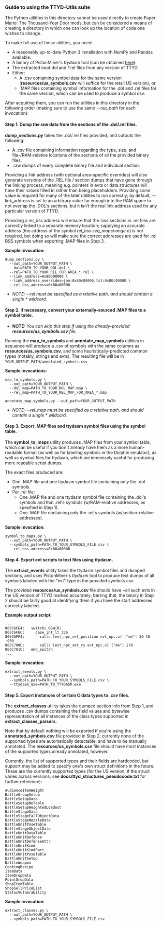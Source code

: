 ### Guide to using the TTYD-Utils suite

The Python utilities in this directory cannot be used directly to create Paper
Mario: The Thousand-Year Door mods, but can be considered a means of creating
a directory in which one can look up the location of code one wishes to change.

To make full use of these utilities, you need:

* A reasonably up-to-date Python 3 installation with NumPy and Pandas available.
* A binary of PistonMiner's *ttydasm* tool
  (can be obtained [here](https://github.com/PistonMiner/ttyd-tools/releases)).
* The extracted boot.dol and \*.rel files from any version of TTYD.
* Either:
  * A .csv containing symbol data for the same version
    (**resources/us_symbols.csv** will suffice for the retail US version), or
  * .MAP files containing symbol information for the .dol and .rel files for
    the same version, which can be used to produce a symbol csv.
  
After acquiring them, you can run the utilities in this directory in the
following order (making sure to use the same *--out_path* for each invocation):

#### Step 1. Dump the raw data from the sections of the .dol/.rel files.

**dump_sections.py** takes the .dol/.rel files provided, and outputs the following:
* A .csv file containing information regarding the type, size, and file-/RAM-relative
  locations of the sections of all the provided binary files.
* .raw dumps of every complete binary file and individual section.

Providing a link address (with optional area-specific overrides)
will also generate versions of the .REL file / section dumps that have
gone through the linking process, meaning e.g. pointers in evts or data
structures will have their values filled in rather than being placeholders.
Providing *some* value is required for many of the later utilities to run
correctly; by default, --link_address is set to an arbitrary value far enough
into the RAM space to not overlap the .DOL's sections, but it isn't the real
link address used for any particular version of TTYD.

Providing a rel_bss address will ensure that the .bss sections in .rel files
are correctly linked to a separate memory location; supplying an accurate
address (the address of the symbol *rel_bss seq_mapchange.o*) is not required,
but doing so will make sure the correct addresses are used for .rel BSS symbols
when exporting .MAP files in Step 3.

**Sample invocation:**
```
dump_sections.py \
  --out_path=YOUR_OUTPUT_PATH \
  --dol=PATH_TO_YOUR_DOL.dol \
  --rel=PATH_TO_YOUR_REL_FOR_AREA_*.rel \
  --link_address=0x80600000 \
  --link_address_overrides=jon:0x80c00000,tst:0x80c00000 \
  --rel_bss_address=0x80a00000
```

* *NOTE: --rel must be specified as a relative path, and should contain a
   single \* wildcard.*

#### Step 2. If necessary, convert your externally-sourced .MAP files to a symbol table.

* **NOTE:** *You can skip this step if using the already-provided **resources/us_symbols.csv** file.*

Running the **map_to_symbols** and **annotate_map_symbols** utilities in sequence
will produce a .csv of symbols with the same columns as **resources/us_symbols.csv**,
and some heuristically-predicted common types (notably, strings and evts).
The resulting file will be in `YOUR_OUTPUT_PATH/annotated_symbols.csv`.

**Sample invocations:**
```
map_to_symbols.py \
  --out_path=YOUR_OUTPUT_PATH \
  --dol_map=PATH_TO_YOUR_DOL_MAP.map \
  --rel_map=PATH_TO_YOUR_REL_MAP_FOR_AREA_*.map

annotate_map_symbols.py --out_path=YOUR_OUTPUT_PATH
```

* *NOTE: --rel_map must be specified as a relative path, and should contain a
   single \* wildcard.*

#### Step 3. Export .MAP files and ttydasm symbol files using the symbol table.

The **symbol_to_maps** utility produces .MAP files from your symbol table,
which can be useful if you don't already have them as a more human-readable
format (as well as for labeling symbols in the Dolphin emulator), as well as
symbol files for ttydasm, which are immensely useful for producing more 
readable script dumps.

The exact files produced are:
* One .MAP file and one ttydasm symbol file containing only the .dol symbols.
* Per .rel file:
  * One .MAP file and one ttydasm symbol file containing the .dol's symbols and 
    that .rel's symbols (w/RAM-relative addresses, as specified in Step 1).
  * One .MAP file containing only the .rel's symbols (w/section-relative addresses).

**Sample invocation:**
```
symbol_to_maps.py \
  --out_path=YOUR_OUTPUT_PATH \
  --symbols_path=PATH_TO_YOUR_SYMBOLS_FILE.csv \
  --rel_bss_address=0x80a00000
```

#### Step 4. Export evt scripts to text files using ttydasm.

The **extract_events** utility takes the ttydasm symbol files and dumped
sections, and uses PistonMiner's *ttydasm* tool to produce text dumps of
all symbols labeled with the "evt" type in the provided symbols csv.

The provided **resources/us_symbols.csv** file should have ~all such evts
in the US version of TTYD marked accurately; barring that, the binary in Step 2
should be fairly good at identifying them if you have the start addresses
correctly labeled.

**Example output script:**
```
...
805C6FE4:   switchi GSW(0)
805C6FEC:     case_int_lt 336
805C6FF4:       callc [evt_npc_set_position evt_npc.o] ["me"] 30 10 -950
805C700C:       callc [evt_npc_set_ry evt_npc.o] ["me"] 270
805C701C:   end_switch
...
```

**Sample invocation:**
```
extract_events.py \
  --out_path=YOUR_OUTPUT_PATH \
  --symbols_path=PATH_TO_YOUR_SYMBOLS_FILE.csv \
  --ttydasm_exe=PATH_TO_TTYDASM.exe
```

#### Step 5. Export instances of certain C data types to .csv files.

The **extract_classes** utility takes the dumped section info from Step 1,
and produces .csv dumps containing the field values and bytewise representation
of all instances of the class types supported in **extract_classes_parsers**.

Note that by default nothing will be exported if you're using the
**annotated_symbols.csv** file provided in Step 2; currently none of the
supported types are automatically detectable, and have to be manually annotated.
The **resources/us_symbols.csv** file should have most instances of the
supported types already annotated, however.

Currently, the list of supported types and their fields are hardcoded, but
support may be added to specify one's own struct definitions in the future.
These are the currently supported types (for the US version, if the struct
varies across versions; see **docs/ttyd_structures_pseudocode.txt** for
further reference):
```
AudienceItemWeight
BattleGroupSetup
BattleSetupData
BattleSetupNoTable
BattleSetupWeightedLoadout
BattleStageData
BattleStageFallObjectData
BattleStageNozzleData
BattleUnitPoseTable
BattleStageObjectData
BattleUnitDataTable
BattleUnitDefense
BattleUnitDefenseAttr
BattleUnitKind
BattleUnitKindPart
BattleUnitPoseTable
BattleUnitSetup
BattleWeapon
CookingRecipe
ItemData
ItemDropData
PointDropData
ShopItemTable
ShopSellPriceList
StatusVulnerability
```

**Sample invocation:**
```
extract_classes.py \
  --out_path=YOUR_OUTPUT_PATH \
  --symbols_path=PATH_TO_YOUR_SYMBOLS_FILE.csv
```
